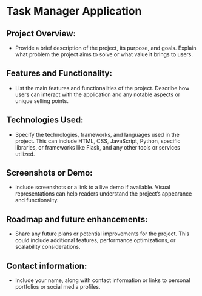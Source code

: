 # Task Manager Application

## Project Overview:
* Provide a brief description of the project, its purpose, and goals. Explain what problem the project aims to solve or what value it brings to users.
## Features and Functionality:
* List the main features and functionalities of the project. Describe how users can interact with the application and any notable aspects or unique selling points.
## Technologies Used:
* Specify the technologies, frameworks, and languages used in the project. This can include HTML, CSS, JavaScript, Python, specific libraries, or frameworks like Flask, and any other tools or services utilized.
## Screenshots or Demo:
* Include screenshots or a link to a live demo if available. Visual representations can help readers understand the project’s appearance and functionality.
## Roadmap and future enhancements:
* Share any future plans or potential improvements for the project. This could include additional features, performance optimizations, or scalability considerations.
## Contact information:
* Include your name, along with contact information or links to personal portfolios or social media profiles.
